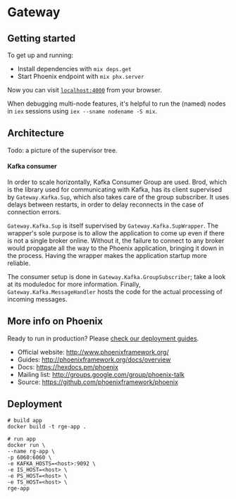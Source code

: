 # Gateway

## Getting started

To get up and running:

  * Install dependencies with `mix deps.get`
  * Start Phoenix endpoint with `mix phx.server`

Now you can visit [`localhost:4000`](http://localhost:4000) from your browser.

When debugging multi-node features, it's helpful to run the (named) nodes in `iex` sessions using `iex --sname nodename -S mix`.


## Architecture

Todo: a picture of the supervisor tree.

#### Kafka consumer
In order to scale horizontally, Kafka Consumer Group are used. Brod, which is the library used for communicating with Kafka, has its client supervised by `Gateway.Kafka.Sup`, which also takes care of the group subscriber. It uses delays between restarts, in order to delay reconnects in the case of connection errors.

`Gateway.Kafka.Sup` is itself supervised by `Gateway.Kafka.SupWrapper`. The wrapper's sole purpose is to allow the application to come up even if there is not a single broker online. Without it, the failure to connect to any broker would propagate all the way to the Phoenix application, bringing it down in the process. Having the wrapper makes the application startup more reliable.

The consumer setup is done in `Gateway.Kafka.GroupSubscriber`; take a look at its moduledoc for more information. Finally, `Gateway.Kafka.MessageHandler` hosts the code for the actual processing of incoming messages.

## More info on Phoenix

Ready to run in production? Please [check our deployment guides](http://www.phoenixframework.org/docs/deployment).

  * Official website: http://www.phoenixframework.org/
  * Guides: http://phoenixframework.org/docs/overview
  * Docs: https://hexdocs.pm/phoenix
  * Mailing list: http://groups.google.com/group/phoenix-talk
  * Source: https://github.com/phoenixframework/phoenix

## Deployment

```
# build app
docker build -t rge-app .
```
```
# run app
docker run \
--name rg-app \
-p 6060:6060 \
-e KAFKA_HOSTS=<host>:9092 \
-e IS_HOST=<host> \
-e PS_HOST=<host> \
-e TS_HOST=<host> \
rge-app
```
